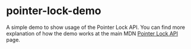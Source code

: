 pointer-lock-demo
=================

A simple demo to show usage of the Pointer Lock API. You can find more explanation of how the demo works at the main MDN [Pointer Lock API](https://developer.mozilla.org/en-US/docs/WebAPI/Pointer_Lock) page.
